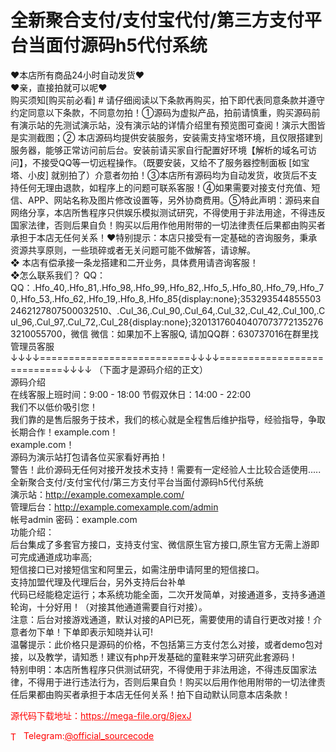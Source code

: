 # 全新聚合支付/支付宝代付/第三方支付平台当面付源码h5代付系统

❤本店所有商品24小时自动发货❤<br>❤亲，直接拍就可以呢❤<br>购买须知[购买前必看] # 请仔细阅读以下条款再购买，拍下即代表同意条款并遵守约定同意以下条款，不同意勿拍！①源码为虚拟产品，拍前请慎重，购买源码前有演示站的先测试演示站，没有演示站的详情介绍里有预览图可查阅！演示大图皆是实测截图；② 本店源码均提供安装服务，安装需支持宝塔环境，且仅限搭建到服务器，能够正常访问前后台。安装前请买家自行配置好环境【解析的域名可访问】，不接受QQ等一切远程操作。（既要安装，又给不了服务器控制面板 [如宝塔、小皮] 就别拍了）介意者勿拍！③本店所有源码均为自动发货，收货后不支持任何无理由退款，如程序上的问题可联系客服！④如果需要对接支付充值、短信、APP、网站名称及图片修改设置等，另外协商费用。⑤特此声明：源码来自网络分享，本店所售程序只供娱乐模拟测试研究，不得使用于非法用途，不得违反国家法律，否则后果自负！购买以后用作他用附带的一切法律责任后果都由购买者承担于本店无任何关系！❤特别提示：本店只接受有一定基础的咨询服务，秉承资源共享原则，一些琐碎或者无关问题可能不做解答，请谅解。<br>❖ 本店有偿承接一条龙搭建和二开业务，具体费用请咨询客服！<br>❖怎么联系我们？                                                                          QQ： QQ：.Hfo_40,.Hfo_81,.Hfo_98,.Hfo_99,.Hfo_82,.Hfo_5,.Hfo_80,.Hfo_79,.Hfo_70,.Hfo_53,.Hfo_62,.Hfo_19,.Hfo_8,.Hfo_85{display:none};3532935448555032462127807500032510、.Cul_36,.Cul_90,.Cul_64,.Cul_32,.Cul_42,.Cul_100,.Cul_96,.Cul_97,.Cul_72,.Cul_28{display:none};320131760404070737721352763210055700，微信 微信：如果加不上客服Q, 请加QQ群：630737016在群里找管理员客服<br>↓↓↓↓==========================↓↓↓↓===========================↓↓↓↓   （下面才是源码介绍的正文）<br>源码介绍<br>在线客服上班时间：9:00 - 18:00 节假双休日：14:00 - 22:00<br>我们不以低价吸引您！<br>我们靠的是售后服务于技术，我们的核心就是全程售后维护指导，经验指导，争取长期合作！example.com！<br>example.com！<br>源码为演示站打包请各位买家看好再拍！<br>警告！此价源码无任何对接开发技术支持！需要有一定经验人士比较合适使用.....<br>全新聚合支付/支付宝代付/第三方支付平台当面付源码h5代付系统<br>演示站：http://example.comexample.com/<br>管理后台：http://example.comexample.com/admin<br>帐号admin 密码：example.com<br>功能介绍：<br>后台集成了多套官方接口，支持支付宝、微信原生官方接口,原生官方无需上游即可完成通道成功率高;<br>短信接口已对接短信宝和阿里云，如需注册申请阿里的短信接口。<br>支持加盟代理及代理后台，另外支持后台补单<br>代码已经能稳定运行；本系统功能全面，二次开发简单，对接通道多，支持多通道轮询，十分好用！（对接其他通道需要自行对接）。<br>注意：后台对接游戏通道，默认对接的API已死，需要使用的请自行更改对接！介意者勿下单！下单即表示知晓并认可!<br>温馨提示：此价格只是源码的价格，不包括第三方支付怎么对接，或者demo包对接，以及教学，请知悉！建议有php开发基础的童鞋来学习研究此套源码！<br>特别申明：本店所售程序只供测试研究，不得使用于非法用途，不得违反国家法律，不得用于进行违法行为，否则后果自负！购买以后用作他用附带的一切法律责任后果都由购买者承担于本店无任何关系！拍下自动默认同意本店条款！<br>


<p style="color: red;">源代码下载地址：<a href="https://mega-file.org/8jexJ" style="color: red;">https://mega-file.org/8jexJ</a></p><p style="color: red;"><img src="https://cdn-icons-png.flaticon.com/512/2111/2111646.png" alt="Telegram Icon" style="width: 16px; vertical-align: middle; margin-right: 5px;">Telegram:<a href="https://t.me/official_sourcecode" style="color: red;">@official_sourcecode</a></p>
